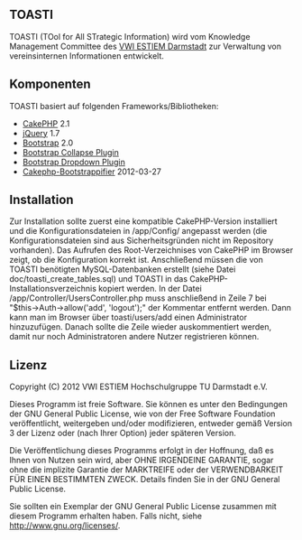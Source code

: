 ﻿TOASTI
----------

TOASTI (TOol for All STrategic Information) wird vom Knowledge Management Committee des [VWI ESTIEM Darmstadt](http://www.vwi.tu-darmstadt.de/) zur Verwaltung von vereinsinternen Informationen entwickelt.


Komponenten
----------

TOASTI basiert auf folgenden Frameworks/Bibliotheken:

* [CakePHP](http://cakephp.org/) 2.1
* [jQuery](http://jquery.com/) 1.7
* [Bootstrap](http://twitter.github.com/bootstrap/) 2.0
* [Bootstrap Collapse Plugin](http://twitter.github.com/bootstrap/javascript.html#collapse)
* [Bootstrap Dropdown Plugin](http://twitter.github.com/bootstrap/javascript.html#dropdowns)
* [Cakephp-Bootstrappifier](https://github.com/mtkocak/Cakephp-Bootstrappifier) 2012-03-27


Installation
----------

Zur Installation sollte zuerst eine kompatible CakePHP-Version installiert und die Konfigurationsdateien in /app/Config/ angepasst werden (die Konfigurationsdateien sind aus Sicherheitsgründen nicht im Repository vorhanden). Das Aufrufen des Root-Verzeichnises von CakePHP im Browser zeigt, ob die Konfiguration korrekt ist. Anschließend müssen die von TOASTI benötigten MySQL-Datenbanken erstellt (siehe Datei doc/toasti_create_tables.sql) und TOASTI in das CakePHP-Installationsverzeichnis kopiert werden.
In der Datei /app/Controller/UsersController.php muss anschließend in Zeile 7 bei "$this->Auth->allow('add', 'logout');" der Kommentar entfernt werden. Dann kann man im Browser über toasti/users/add einen Administrator hinzuzufügen. Danach sollte die Zeile wieder auskommentiert werden, damit nur noch Administratoren andere Nutzer registrieren können.


Lizenz
----------

Copyright (C) 2012 VWI ESTIEM Hochschulgruppe TU Darmstadt e.V.

Dieses Programm ist freie Software. Sie können es unter den Bedingungen der GNU General Public License, wie von der Free Software Foundation veröffentlicht, weitergeben und/oder modifizieren, entweder gemäß Version 3 der Lizenz oder (nach Ihrer Option) jeder späteren Version.

Die Veröffentlichung dieses Programms erfolgt in der Hoffnung, daß es Ihnen von Nutzen sein wird, aber OHNE IRGENDEINE GARANTIE, sogar ohne die implizite Garantie der MARKTREIFE oder der VERWENDBARKEIT FÜR EINEN BESTIMMTEN ZWECK. Details finden Sie in der GNU General Public License.

Sie sollten ein Exemplar der GNU General Public License zusammen mit diesem Programm erhalten haben. Falls nicht, siehe <http://www.gnu.org/licenses/>.

